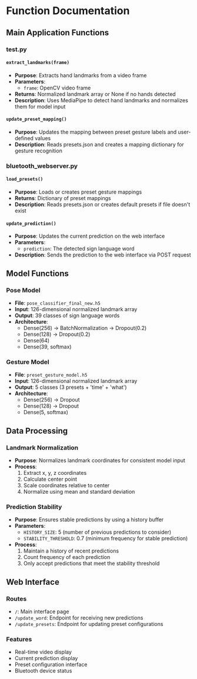 # Function Documentation

## Main Application Functions

### test.py

#### `extract_landmarks(frame)`
- **Purpose**: Extracts hand landmarks from a video frame
- **Parameters**:
  - `frame`: OpenCV video frame
- **Returns**: Normalized landmark array or None if no hands detected
- **Description**: Uses MediaPipe to detect hand landmarks and normalizes them for model input

#### `update_preset_mapping()`
- **Purpose**: Updates the mapping between preset gesture labels and user-defined values
- **Description**: Reads presets.json and creates a mapping dictionary for gesture recognition

### bluetooth_webserver.py

#### `load_presets()`
- **Purpose**: Loads or creates preset gesture mappings
- **Returns**: Dictionary of preset mappings
- **Description**: Reads presets.json or creates default presets if file doesn't exist

#### `update_prediction()`
- **Purpose**: Updates the current prediction on the web interface
- **Parameters**:
  - `prediction`: The detected sign language word
- **Description**: Sends the prediction to the web interface via POST request

## Model Functions

### Pose Model
- **File**: `pose_classifier_final_new.h5`
- **Input**: 126-dimensional normalized landmark array
- **Output**: 39 classes of sign language words
- **Architecture**: 
  - Dense(256) → BatchNormalization → Dropout(0.2)
  - Dense(128) → Dropout(0.2)
  - Dense(64)
  - Dense(39, softmax)

### Gesture Model
- **File**: `preset_gesture_model.h5`
- **Input**: 126-dimensional normalized landmark array
- **Output**: 5 classes (3 presets + 'time' + 'what')
- **Architecture**:
  - Dense(256) → Dropout
  - Dense(128) → Dropout
  - Dense(5, softmax)

## Data Processing

### Landmark Normalization
- **Purpose**: Normalizes landmark coordinates for consistent model input
- **Process**:
  1. Extract x, y, z coordinates
  2. Calculate center point
  3. Scale coordinates relative to center
  4. Normalize using mean and standard deviation

### Prediction Stability
- **Purpose**: Ensures stable predictions by using a history buffer
- **Parameters**:
  - `HISTORY_SIZE`: 5 (number of previous predictions to consider)
  - `STABILITY_THRESHOLD`: 0.7 (minimum frequency for stable prediction)
- **Process**:
  1. Maintain a history of recent predictions
  2. Count frequency of each prediction
  3. Only accept predictions that meet the stability threshold

## Web Interface

### Routes
- `/`: Main interface page
- `/update_word`: Endpoint for receiving new predictions
- `/update_presets`: Endpoint for updating preset configurations

### Features
- Real-time video display
- Current prediction display
- Preset configuration interface
- Bluetooth device status 